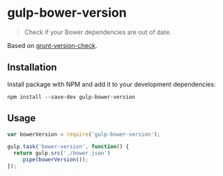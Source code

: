 # gulp-bower-version

> Check if your Bower dependencies are out of date.

Based on [grunt-version-check](https://github.com/stevewillard/grunt-version-check).

## Installation

Install package with NPM and add it to your development dependencies:

`npm install --save-dev gulp-bower-version`

## Usage

```javascript
var bowerVersion = require('gulp-bower-version');

gulp.task('bower-version', function() {
  return gulp.src('./bower.json')
    .pipe(bowerVersion());
});
```